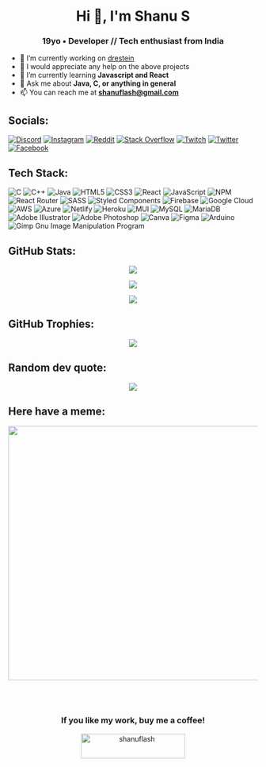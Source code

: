 <h1 align="center">Hi 👋, I'm Shanu S</h1>
<h3 align="center">19yo • Developer // Tech enthusiast from India</h3>

- 🔭 I’m currently working on [drestein](https://github.com/drestein/website)
- 🤝 I would appreciate any help on the above projects
- 🌱 I’m currently learning **Javascript and React**
- 💬 Ask me about **Java, C, or anything in general**
- 📫 You can reach me at **shanuflash@gmail.com** 


## Socials:
[![Discord](https://img.shields.io/badge/Discord-%237289DA.svg?logo=discord&logoColor=white)](https://discord.gg/g4VBSaf77M) [![Instagram](https://img.shields.io/badge/Instagram-%23E4405F.svg?logo=Instagram&logoColor=white)](https://instagram.com/shanuflash) [![Reddit](https://img.shields.io/badge/Reddit-%23FF4500.svg?logo=Reddit&logoColor=white)](https://reddit.com/user/fl45hyyy) [![Stack Overflow](https://img.shields.io/badge/-Stackoverflow-FE7A16?logo=stack-overflow&logoColor=white)](https://stackoverflow.com/users/shanuflash) [![Twitch](https://img.shields.io/badge/Twitch-%239146FF.svg?logo=Twitch&logoColor=white)](https://twitch.tv/FL45HYYY) [![Twitter](https://img.shields.io/badge/Twitter-%231DA1F2.svg?logo=Twitter&logoColor=white)](https://twitter.com/shanuflash) [![Facebook](https://img.shields.io/badge/Facebook-%231877F2.svg?logo=Facebook&logoColor=white)](https://facebook.com/shanuflash)

## Tech Stack:
![C](https://img.shields.io/badge/c-%2300599C.svg?style=flat&logo=c&logoColor=white) ![C++](https://img.shields.io/badge/c++-%2300599C.svg?style=flat&logo=c%2B%2B&logoColor=white) ![Java](https://img.shields.io/badge/java-%23ED8B00.svg?style=flat&logo=java&logoColor=white) ![HTML5](https://img.shields.io/badge/html5-%23E34F26.svg?style=flat&logo=html5&logoColor=white) ![CSS3](https://img.shields.io/badge/css3-%231572B6.svg?style=flat&logo=css3&logoColor=white) ![React](https://img.shields.io/badge/react-%2320232a.svg?style=flat&logo=react&logoColor=%2361DAFB) ![JavaScript](https://img.shields.io/badge/javascript-%23323330.svg?style=flat&logo=javascript&logoColor=%23F7DF1E) ![NPM](https://img.shields.io/badge/NPM-%23000000.svg?style=flat&logo=npm&logoColor=white) ![React Router](https://img.shields.io/badge/React_Router-CA4245?style=flat&logo=react-router&logoColor=white) ![SASS](https://img.shields.io/badge/SASS-hotpink.svg?style=flat&logo=SASS&logoColor=white) ![Styled Components](https://img.shields.io/badge/styled--components-DB7093?style=flat&logo=styled-components&logoColor=white) ![Firebase](https://img.shields.io/badge/firebase-%23039BE5.svg?style=flat&logo=firebase) ![Google Cloud](https://img.shields.io/badge/Google%20Cloud-%234285F4.svg?style=flat&logo=google-cloud&logoColor=white) ![AWS](https://img.shields.io/badge/AWS-%23FF9900.svg?style=flat&logo=amazon-aws&logoColor=white) ![Azure](https://img.shields.io/badge/azure-%230072C6.svg?style=flat&logo=azure-devops&logoColor=white) ![Netlify](https://img.shields.io/badge/netlify-%23000000.svg?style=flat&logo=netlify&logoColor=#00C7B7) ![Heroku](https://img.shields.io/badge/heroku-%23430098.svg?style=flat&logo=heroku&logoColor=white)  ![MUI](https://img.shields.io/badge/MUI-%230081CB.svg?style=flat&logo=material-ui&logoColor=white) ![MySQL](https://img.shields.io/badge/mysql-%2300f.svg?style=flat&logo=mysql&logoColor=white) ![MariaDB](https://img.shields.io/badge/MariaDB-003545?style=flat&logo=mariadb&logoColor=white) ![Adobe Illustrator](https://img.shields.io/badge/adobeillustrator-%23FF9A00.svg?style=flat&logo=adobeillustrator&logoColor=white) ![Adobe Photoshop](https://img.shields.io/badge/adobephotoshop-%2331A8FF.svg?style=flat&logo=adobephotoshop&logoColor=white) ![Canva](https://img.shields.io/badge/Canva-%2300C4CC.svg?style=flat&logo=Canva&logoColor=white) 	![Figma](https://img.shields.io/badge/figma-%23F24E1E.svg?style=flat&logo=figma&logoColor=white) ![Arduino](https://img.shields.io/badge/-Arduino-00979D?style=flat&logo=Arduino&logoColor=white) ![Gimp Gnu Image Manipulation Program](https://img.shields.io/badge/Gimp-657D8B?style=flat&logo=gimp&logoColor=FFFFFF)

## GitHub Stats:   
<p align="center">
    <img src="https://github-readme-stats.vercel.app/api?username=shanuflash&theme=midnight-purple&hide_border=true&include_all_commits=true&count_private=true"> <!--chartreuse-dark-->
</p>
<p align="center">
    <img src="https://github-readme-streak-stats.herokuapp.com/?user=shanuflash&theme=midnight-purple&hide_border=true"> 
</p>
<p align="center">
    <img src="https://github-readme-stats.vercel.app/api/top-langs/?username=shanuflash&theme=midnight-purple&hide_border=true&include_all_commits=true&count_private=false&layout=compact"> 
</p>

## GitHub Trophies:
<p align="center">
<img src="https://github-profile-trophy.vercel.app/?username=shanuflash&theme=midnight-purple&no-frame=true&no-bg=true&column=7">
</p>

## Random dev quote:
<p align="center">
<img src="https://quotes-github-readme.vercel.app/api?type=horizontal&theme=midnight-purple">
</p>

## Here have a meme:
<p align="center"><img src="https://random-memer.herokuapp.com/" width="512px"/></p>

<br><br><h3 align="center">If you like my work, buy me a coffee!</h3>
<p align="center"><a href="https://www.buymeacoffee.com/shanuflash"><img src="https://cdn.buymeacoffee.com/buttons/default-black.png" height="50" width="210" alt="shanuflash" /></a></p>

<!-- created with https://gprm.itsvg.in and modified -->
